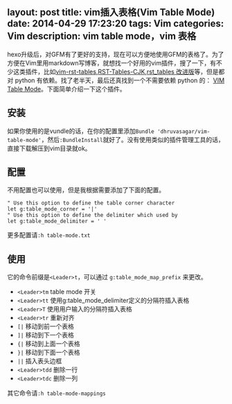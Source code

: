 layout: post
title: vim插入表格(Vim Table Mode)
date: 2014-04-29 17:23:20
tags: Vim
categories: Vim
description: vim table mode，vim 表格
---
hexo升级后，对GFM有了更好的支持，现在可以方便地使用GFM的表格了。为了方便在Vim里用markdown写博客，就想找一个好用的vim插件，搜了一下，有不少这类插件，比如[vim-rst-tables],[RST-Tables-CJK],[rst_tables 改进版]等，但是都对 python 有依赖。找了老半天，最后还真找到一个不需要依赖 python 的： [VIM Table Mode]。下面简单介绍一下这个插件。

<!-- more -->

## 安装

如果你使用的是vundle的话，在你的配置里添加`Bundle 'dhruvasagar/vim-table-mode'`，然后`:BundleInstall`就好了。没有使用类似的插件管理工具的话，直接下载解压到vim目录就ok。

## 配置

不用配置也可以使用，但是我根据需要添加了下面的配置。

```vim
" Use this option to define the table corner character
let g:table_mode_corner = '|'
" Use this option to define the delimiter which used by
let g:table_mode_delimiter = ' '
```

更多配置请`:h table-mode.txt`

## 使用

它的命令前缀是`<Leader>t`，可以通过 `g:table_mode_map_prefix` 来更改。

- `<Leader>tm`   table mode 开关
- `<Leader>tt`   使用g:table_mode_delimiter定义的分隔符插入表格
- `<Leader>T`    使用用户输入的分隔符插入表格
- `<Leader>tr`   重新对齐
- `[|`           移动到前一个表格
- `]|`           移动到下一个表格
- `{|`           移动到上面一个表格
- `}|`           移动到下面一个表格
- `||`           插入表头边框
- `<Leader>tdd`  删除一行
- `<Leader>tdc`  删除一列

其它命令请`:h table-mode-mappings`

[hexo]: http://hexo.io
[vim-rst-tables]: https://github.com/nvie/vim-rst-tables
[RST-Tables-CJK]: https://github.com/vim-scripts/RST-Tables-CJK
[rst_tables 改进版]: http://lilydjwg.is-programmer.com/2013/8/5/rst_tables-improved.40237.html
[VIM Table Mode]: https://github.com/dhruvasagar/vim-table-mode

